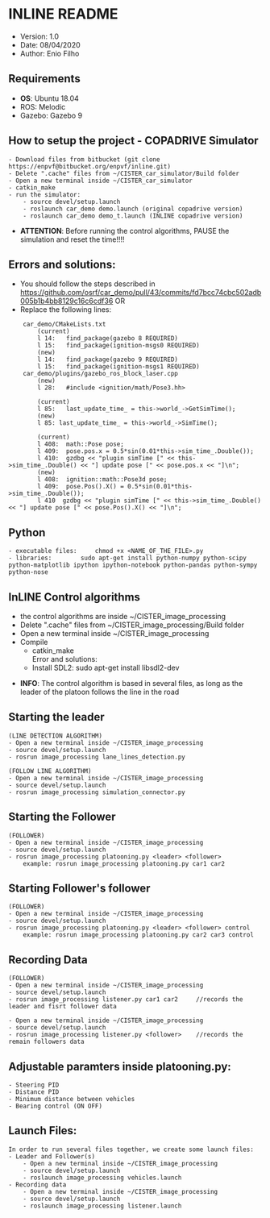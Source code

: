 # INLINE README
* Version: 	1.0
* Date:		08/04/2020
* Author: 	Enio Filho

## Requirements
* **OS**: Ubuntu 18.04
* ROS: Melodic
* Gazebo: Gazebo 9

## How to setup the project - COPADRIVE Simulator
````
- Download files from bitbucket (git clone https://enpvf@bitbucket.org/enpvf/inline.git)
- Delete ".cache" files from ~/CISTER_car_simulator/Build folder
- Open a new terminal inside ~/CISTER_car_simulator
- catkin_make
- run the simulator: 
	- source devel/setup.launch
	- roslaunch car_demo demo.launch (original copadrive version)
	- roslaunch car_demo demo_t.launch (INLINE copadrive version)
````
* **ATTENTION**: Before running the control algorithms, PAUSE the simulation and reset the time!!!!
## Errors and solutions:
- You should follow the steps described in https://github.com/osrf/car_demo/pull/43/commits/fd7bcc74cbc502adb005b1b4bb8129c16c6cdf36
	OR
- Replace the following lines:
````
	car_demo/CMakeLists.txt
		(current)
		l 14:	find_package(gazebo 8 REQUIRED)	
		l 15:	find_package(ignition-msgs0 REQUIRED)
		(new)				
		l 14: 	find_package(gazebo 9 REQUIRED)
		l 15:	find_package(ignition-msgs1 REQUIRED)
	car_demo/plugins/gazebo_ros_block_laser.cpp
		(new)
		l 28:	#include <ignition/math/Pose3.hh>
		
		(current)
		l 85:	last_update_time_ = this->world_->GetSimTime();
		(new)
  		l 85: last_update_time_ = this->world_->SimTime();
		
		(current)
		l 408: 	math::Pose pose;
		l 409:  pose.pos.x = 0.5*sin(0.01*this->sim_time_.Double());
		l 410:  gzdbg << "plugin simTime [" << this->sim_time_.Double() << "] update pose [" << pose.pos.x << "]\n";
		(new)
		l 408:	ignition::math::Pose3d pose;
		l 409:  pose.Pos().X() = 0.5*sin(0.01*this->sim_time_.Double());
		l 410  gzdbg << "plugin simTime [" << this->sim_time_.Double() << "] update pose [" << pose.Pos().X() << "]\n";
````
## Python 
````
- executable files: 	chmod +x <NAME_OF_THE_FILE>.py
- libraries:		sudo apt-get install python-numpy python-scipy python-matplotlib ipython ipython-notebook python-pandas python-sympy python-nose
````

## InLINE Control algorithms
- the control algorithms are inside ~/CISTER_image_processing
- Delete ".cache" files from ~/CISTER_image_processing/Build folder
- Open a new terminal inside ~/CISTER_image_processing
- Compile
	- catkin_make		
	Error and solutions:
	- Install SDL2:	sudo apt-get install libsdl2-dev

* **INFO**: The control algorithm is based in several files, as long as the leader of the platoon follows the line in the road

## Starting the leader
````
(LINE DETECTION ALGORITHM)
- Open a new terminal inside ~/CISTER_image_processing
- source devel/setup.launch
- rosrun image_processing lane_lines_detection.py
````
````
(FOLLOW LINE ALGORITHM)
- Open a new terminal inside ~/CISTER_image_processing
- source devel/setup.launch
- rosrun image_processing simulation_connector.py
````

## Starting the Follower
````
(FOLLOWER)
- Open a new terminal inside ~/CISTER_image_processing
- source devel/setup.launch
- rosrun image_processing platooning.py <leader> <follower>
	example: rosrun image_processing platooning.py car1 car2
````
## Starting Follower's follower
````
(FOLLOWER)
- Open a new terminal inside ~/CISTER_image_processing
- source devel/setup.launch
- rosrun image_processing platooning.py <leader> <follower> control
	example: rosrun image_processing platooning.py car2 car3 control
````
## Recording Data
````
(FOLLOWER)
- Open a new terminal inside ~/CISTER_image_processing
- source devel/setup.launch
- rosrun image_processing listener.py car1 car2		//records the leader and fisrt follower data

- Open a new terminal inside ~/CISTER_image_processing
- source devel/setup.launch
- rosrun image_processing listener.py <follower>	//records the remain followers data
````

## Adjustable paramters inside platooning.py:
````
- Steering PID
- Distance PID 
- Minimum distance between vehicles
- Bearing control (ON OFF)
````

## Launch Files:
````
In order to run several files together, we create some launch files:
- Leader and Follower(s)
	- Open a new terminal inside ~/CISTER_image_processing
	- source devel/setup.launch
	- roslaunch image_processing vehicles.launch
- Recording data
	- Open a new terminal inside ~/CISTER_image_processing
	- source devel/setup.launch
	- roslaunch image_processing listener.launch
````


